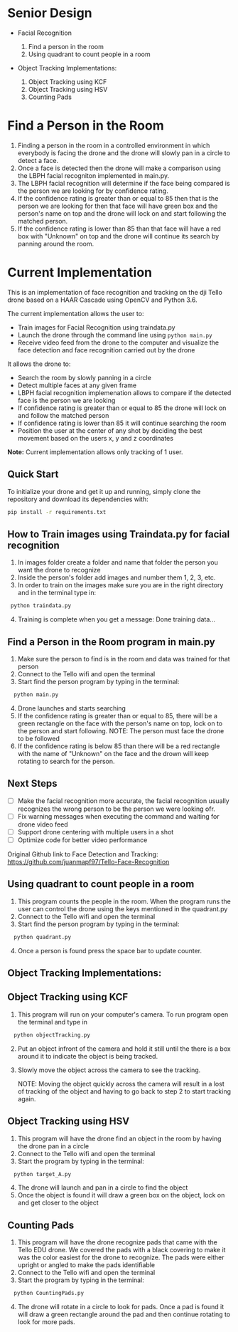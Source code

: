 # Senior Design 

- Facial Recognition
    1. Find a person in the room
    2. Using quadrant to count people in a room
    
- Object Tracking Implementations:
    1. Object Tracking using KCF
    2. Object Tracking using HSV
    3. Counting Pads
    

# Find a Person in the Room
1. Finding a person in the room in a controlled environment in which everybody is facing the drone and the drone will slowly pan in a      circle to detect a face. 
2. Once a face is detected then the drone will make a comparison using the LBPH facial recogniton implemented in main.py. 
3. The LBPH facial recognition will determine if the face being compared is the person we are looking for by confidence rating. 
4. If the confidence rating is greater than or equal to 85 then that is the person we are looking for then that face will have green box    and the person's name on top and the drone will lock on and start following the matched person. 
5. If the confidence rating is lower than 85 than that face will have a red box with "Unknown" on top and the drone will continue its      search by panning around the room.

# Current Implementation
This is an implementation of face recognition and tracking on the dji Tello drone based on a HAAR Cascade using OpenCV and Python 3.6.

The current implementation allows the user to:

- Train images for Facial Recognition using traindata.py
- Launch the drone through the command line using `python main.py`
- Receive video feed from the drone to the computer and visualize the face detection and face recognition carried out by the drone

It allows the drone to:

- Search the room by slowly panning in a circle
- Detect multiple faces at any given frame
- LBPH facial recognition implemenation allows to compare if the detected face is the person we are looking 
- If confidence rating is greater than or equal to 85 the drone will lock on and follow the matched person
- If confidence rating is lower than 85 it will continue searching the room 
- Position the user at the center of any shot by deciding the best movement based on the users x, y and z coordinates

**Note:** Current implementation allows only tracking of 1 user.

## Quick Start

To initialize your drone and get it up and running, simply clone the repository and download its dependencies with:

```bash
pip install -r requirements.txt
```

## How to Train images using Traindata.py for facial recognition
1. In images folder create a folder and name that folder the person you want the drone to recognize
2. Inside the person's folder add images and number them 1, 2, 3, etc.
3. In order to train on the images make sure you are in the right directory and in the terminal type in:

  ```bash
   python traindata.py
  ```
4. Training is complete when you get a message: Done training data... 

## Find a Person in the Room program in main.py
1. Make sure the person to find is in the room and data was trained for that person
2. Connect to the Tello wifi and open the terminal
3. Start find the person program by typing in the terminal:

  ```bash
    python main.py
  ```
4. Drone launches and starts searching
5. If the confidence rating is greater than or equal to 85, there will be a green rectangle on the face with 
   the person's name on top, lock on to the person and start following. 
   NOTE: The person must face the drone to be followed
6. If the confidence rating is below 85 than there will be a red rectangle with the name of "Unknown" on
   the face and the drown will keep rotating to search for the person.


## Next Steps
- [ ] Make the facial recognition more accurate, the facial recognition usually recognizes
      the wrong person to be the person we were looking ofr.
- [ ] Fix warning messages when executing the command and waiting for drone video feed
- [ ] Support drone centering with multiple users in a shot
- [ ] Optimize code for better video performance
 
Original Github link to Face Detection and Tracking: https://github.com/juanmapf97/Tello-Face-Recognition

## Using quadrant to count people in a room
1. This program counts the people in the room. When the program runs the user can control the drone
   using the keys mentioned in the quadrant.py
2. Connect to the Tello wifi and open the terminal
3. Start find the person program by typing in the terminal:

  ```bash
    python quadrant.py
  ```
4. Once a person is found press the space bar to update counter.

## Object Tracking Implementations:


## Object Tracking using KCF
1. This program will run on your computer's camera. To run program open the terminal and type in
  ```bash
    python objectTracking.py
  ```
2. Put an object infront of the camera and hold it still until the there is a box around it to indicate
   the object is being tracked.
3. Slowly move the object across the camera to see the tracking. 

   NOTE: Moving the object quickly across the camera will result in a lost of tracking of the 
         object and having to go back to step 2 to start tracking again.

## Object Tracking using HSV
1. This program will have the drone find an object in the room by having the drone pan in a circle
2. Connect to the Tello wifi and open the terminal
3. Start the program by typing in the terminal:

  ```bash
    python target_A.py
  ```
4. The drone will launch and pan in a circle to find the object
5. Once the object is found it will draw a green box on the object, lock on and get closer to the object

## Counting Pads
1. This program will have the drone recognize pads that came with the Tello EDU drone. We covered the pads
   with a black covering to make it was the color easiest for the drone to recognize. The pads were either
   upright or angled to make the pads identifiable
2. Connect to the Tello wifi and open the terminal
3. Start the program by typing in the terminal:

  ```bash
    python CountingPads.py
  ```
 4. The drone will rotate in a circle to look for pads. Once a pad is found it will draw a green rectangle 
    around the pad and then continue rotating to look for more pads.
 
